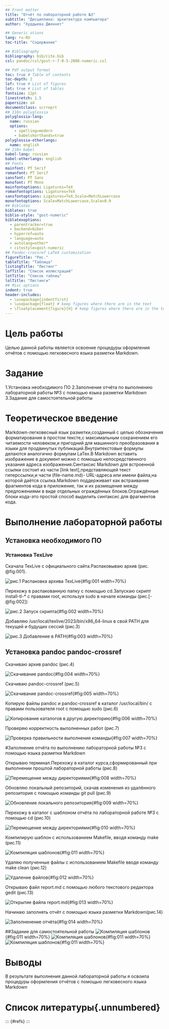 ```yaml
---
## Front matter
title: "Отчёт по лабораторной работе №3"
subtitle: "Дисциплина: архитектура компьютера"
author: "Худдыева Дженнет"

## Generic otions
lang: ru-RU
toc-title: "Содержание"

## Bibliography
bibliography: bib/cite.bib
csl: pandoc/csl/gost-r-7-0-5-2008-numeric.csl

## Pdf output format
toc: true # Table of contents
toc-depth: 2
lof: true # List of figures
lot: true # List of tables
fontsize: 12pt
linestretch: 1.5
papersize: a4
documentclass: scrreprt
## I18n polyglossia
polyglossia-lang:
  name: russian
  options:
	- spelling=modern
	- babelshorthands=true
polyglossia-otherlangs:
  name: english
## I18n babel
babel-lang: russian
babel-otherlangs: english
## Fonts
mainfont: PT Serif
romanfont: PT Serif
sansfont: PT Sans
monofont: PT Mono
mainfontoptions: Ligatures=TeX
romanfontoptions: Ligatures=TeX
sansfontoptions: Ligatures=TeX,Scale=MatchLowercase
monofontoptions: Scale=MatchLowercase,Scale=0.9
## Biblatex
biblatex: true
biblio-style: "gost-numeric"
biblatexoptions:
  - parentracker=true
  - backend=biber
  - hyperref=auto
  - language=auto
  - autolang=other*
  - citestyle=gost-numeric
## Pandoc-crossref LaTeX customization
figureTitle: "Рис."
tableTitle: "Таблица"
listingTitle: "Листинг"
lofTitle: "Список иллюстраций"
lotTitle: "Список таблиц"
lolTitle: "Листинги"
## Misc options
indent: true
header-includes:
  - \usepackage{indentfirst}
  - \usepackage{float} # keep figures where there are in the text
  - \floatplacement{figure}{H} # keep figures where there are in the text
---
```


# Цель работы

Целью данной работы является освоение процедуры оформления отчётов с помощью 
легковесного языка разметки Markdown.

# Задание

1.Установка необходимого ПО
2.Заполнение отчёта по выполнению лабораторной работы №3 с помощью языка разметки Markdown
3.Задание для самостоятельной работы

# Теоретическое введение

Markdown-легковесный язык разметки,созданный с целью обозначения форматирования в простом тексте,с максимальным сохранением его читаемости человеком,и пригодний для машинного преобразования в языки для продвинутых публикаций.Внутритекстовые формулы делаются аналогично формулам LaTex.В Markdown вставить изображение в документ можно с помощью непосредственного указания адреса изображения.Синтаксис Markdown для встроенной ссылки состоит из части [link text],представляющей текст гиперссылки,и части (file-name.md)- URL-адреса или имени файла,на которой даётся ссылка.Markdown поддерживает как встраивание фрагментов кода в приложение, так и их размещение между предложениями в виде отдельных ограждённых блоков.Ограждённые блоки кода-это простой способ выделить синтаксис для фрагментов кода.

# Выполнение лабораторной работы

## Установка необходимого ПО

### Установка TexLive

Скачала TexLive с официального сайта.Распаковываю архив (рис. @fig:001).

![рис.1 Распаковка архива TexLive](/image/@fig:01.jpg){#fig:001 width=70%}

Перехожу в распакованную папку с помощью cd.Запускаю скрипт install-tl-* с правами root, используя sudo в начале команды (рис.[-@fig:002])

![рис.2 Запуск скрипта](/image/2.jpg){#fig:002 width=70%}

Добавляю /usr/local/texlive/2023/bin/x86_64-linux в свой PATH для текущей и будущих сессий (рис.3)

![рис.3 Добавление в PATH](/image/3.jpg){#fig:003 width=70%}

## Установка pandoc pandoc-crossref

Скачиваю архив pandoc (рис.4)

![Скачивание pandoc](/image/4.jpg){#fig:004 width=70%}

Скачиваю pandoc-crossref (рис.5)

![Скачивание pandoc-crossref](/image/5.jpg){#fig:005 width=70%}

Копирую файлы pandoc и pandoc-crossref в каталог /usr/local/bin/ с правами пользователя root с помощью sudo (рис.6)

![Копирование каталогов в другую директорию](/image/6.jpg){#fig:006 width=70%}

Проверяю корректность выполненных работ (рис.7)

![Проверка правильности выполнения команды](/image/7.jpg){#fig:007 width=70%}

#Заполнение отчёта по выполнению лабораторной работы №3 с помощью языка разметки Markdown

Открываю терминал.Перехожу в каталог курса,сформированный при выполнении прошлой лабораторной работы (рис.8)

![Перемещение между директориями](/image/8.jpg){#fig:008 width=70%}

Обновляю локальный репозиторий, скачав изменения из удалённого репозитория с помощью команды git pull (рис.9)

![Обновление локального репозитория](/image/9.jpg){#fig:009 width=70%}

Перехожу в каталог с шаблоном отчёта по лабораторной работе №3 с помощью cd (рис.10)

![Перемещение между директориями](/image/10.jpg){#fig:010 width=70%}

Компилирую шаблон с использованием Makefile, вводя команду make (рис.11)

![Компиляция шаблонов](/image/11.jpg){#fig:011 width=70%}

Удаляю полученные файлы с использованием Makefile вводя команду make clean (рис.12)

 ![Удаление файлов](/image/12.jpg){#fig:012 width=70%}
 
Открываю файл report.md с помощью любого текстового редактора gedit (рис.13)

![Открытие файла report.md](/image/13.jpg){#fig:013 width=70%}

Начинаю заполнять отчёт с помощью языка разметки Markdown(рис.14)

![Заполненение отчёта](/image/14.jpgg){#fig:014 width=70%}

##Задание для самостоятельной работы
![Компиляция шаблонов](/image/11.jpg){#fig:011 width=70%}
![Компиляция шаблонов](/image/11.jpg){#fig:011 width=70%}
![Компиляция шаблонов](/image/11.jpg){#fig:011 width=70%}


# Выводы

   В результате выполнения данной лабораторной работы я освоила процедуры оформления отчётов с помощью легковесного языка Markdown

# Список литературы{.unnumbered}

::: {#refs}
:::
